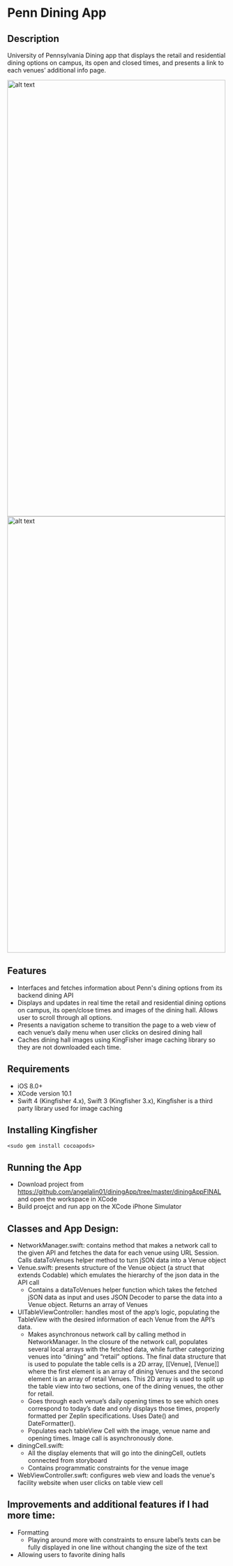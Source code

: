 # Penn Dining App

## Description
University of Pennsylvania Dining app that displays the retail and residential dining options on campus, its open and closed times, and presents a link to each venues’ additional info page. 


<img src="https://github.com/angelalin01/diningApp/blob/master/penn%20dining%20page%201.png" alt="alt text" width="500" height="1000"> <img src="https://github.com/angelalin01/diningApp/blob/master/penn%20dining%20page%202.png" alt="alt text" width="500" height="1000">




## Features
- Interfaces and fetches information about Penn's dining options from its backend dining API
- Displays and updates in real time the retail and residential dining options on campus, its open/close times and images of the dining hall. Allows user to scroll through all options.
- Presents a navigation scheme to transition the page to a web view of each venue’s daily menu when user clicks on desired dining hall
- Caches dining hall images using KingFisher image caching library so they are not downloaded each time. 

## Requirements
- iOS 8.0+
- XCode version 10.1
- Swift 4 (Kingfisher 4.x), Swift 3 (Kingfisher 3.x), Kingfisher is a third party library used for image caching

## Installing Kingfisher
`<sudo gem install cocoapods>`

## Running the App
- Download project from https://github.com/angelalin01/diningApp/tree/master/diningAppFINAL and open the workspace in XCode
- Build proejct and run app on the XCode iPhone Simulator 

## Classes and App Design:

- NetworkManager.swift: contains method that makes a network call to the given API and fetches the data for each venue using URL Session. Calls dataToVenues helper method to turn jSON data into a Venue object
- Venue.swift: presents structure of the Venue object (a struct that extends Codable) which emulates the hierarchy of the json data in the API call 
    - Contains a dataToVenues helper function which takes the fetched jSON data as input and uses JSON Decoder to parse the data into a Venue object. Returns an array of Venues 
- UITableViewController: handles most of the app’s logic, populating the TableView with the desired information of each Venue from the API’s data. 
    - Makes asynchronous network call by calling method in NetworkManager. In the closure of the network call, populates several local arrays with the fetched data, while further categorizing venues into “dining” and “retail” options. The final data structure that is used to populate the table cells is a 2D array, [[Venue], [Venue]] where the first element is an array of dining Venues and the second element is an array of retail Venues. This 2D array is used to split up the table view into two sections, one of the dining venues, the other for retail. 
    - Goes through each venue’s daily opening times to see which ones correspond to today’s date and only displays those times, properly formatted per Zeplin specifications. Uses Date() and DateFormatter(). 
    - Populates each tableView Cell with the image, venue name and opening times. Image call is asynchronously done. 
- diningCell.swift:
    - All the display elements that will go into the diningCell, outlets connected from storyboard
    - Contains programmatic constraints for the venue image 
- WebViewController.swft: configures web view and loads the venue's facility website when user clicks on table view cell 


## Improvements and additional features if I had more time: 

- Formatting
    - Playing around more with constraints to ensure label’s texts can be fully displayed in one line without changing the size of the text
- Allowing users to favorite dining halls
